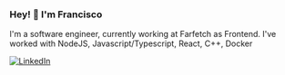 ### Hey! 👋 I'm Francisco 

I'm a software engineer, currently working at Farfetch as Frontend. I've worked with NodeJS, Javascript/Typescript, React, C++, Docker

[![LinkedIn](https://img.shields.io/badge/-LinkedIn-blue?style=flat&logo=linkedin&logoColor=white&link=https://www.linkedin.com/in/your-profile-url/)]([[https://www.linkedin.com/in/your-profile-url/](https://www.linkedin.com/in/fmiguelt/)]())

<!--
### Skills
NodeJS | Javascript | Typescript | React | C++ | Docker
-->



<!-- ### Education 
Master's degree in Electrical and Computer Engineering at University Of Coimbra -->

<!--
**fmiguelt/fmiguelt** is a ✨ _special_ ✨ repository because its `README.md` (this file) appears on your GitHub profile.

Here are some ideas to get you started:

- 🔭 I’m currently working on ...
- 🌱 I’m currently learning ...
- 👯 I’m looking to collaborate on ...
- 🤔 I’m looking for help with ...
- 💬 Ask me about ...
- 📫 How to reach me: ...
- 😄 Pronouns: ...
- ⚡ Fun fact: ...
-->
